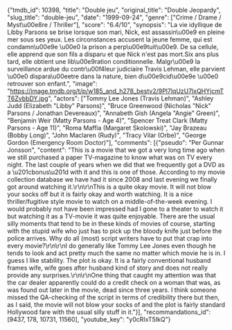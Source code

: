 {"tmdb_id": 10398, "title": "Double jeu", "original_title": "Double Jeopardy", "slug_title": "double-jeu", "date": "1999-09-24", "genre": ["Crime / Drame / Myst\u00e8re / Thriller"], "score": "6.4/10", "synopsis": "La vie idyllique de Libby Parsons se brise lorsque son mari, Nick, est assassin\u00e9 en pleine mer sous ses yeux. Les circonstances accusent la jeune femme, qui est condamn\u00e9e \u00e0 la prison a perp\u00e9tuit\u00e9. De sa cellule, elle apprend que son fils a disparu et que Nick n'est pas mort.Six ans plus tard, elle obtient une lib\u00e9ration conditionnelle. Malgr\u00e9 la surveillance ardue du contr\u00f4leur judiciaire Travis Lehman, elle parvient \u00e0 dispara\u00eetre dans la nature, bien d\u00e9cid\u00e9e \u00e0 retrouver son enfant.", "image": "https://image.tmdb.org/t/p/w185_and_h278_bestv2/9Pl7lqUzU7lxQHYjcmTT6ZvbbDY.jpg", "actors": ["Tommy Lee Jones (Travis Lehman)", "Ashley Judd (Elizabeth \"Libby\" Parsons)", "Bruce Greenwood (Nicholas \"Nick\" Parsons / Jonathan Devereaux)", "Annabeth Gish (Angela \"Angie\" Green)", "Benjamin Weir (Matty Parsons - Age 4)", "Spencer Treat Clark (Matty Parsons - Age 11)", "Roma Maffia (Margaret Skolowski)", "Jay Brazeau (Bobby Long)", "John Maclaren (Rudy)", "Tracy Vilar (Orbe)", "George Gordon (Emergency Room Doctor)"], "comments": [{"pseudo": "Per Gunnar Jonsson", "content": "This is a movie that we got a very long time ago when we still purchased a paper TV-magazine to know what was on TV every night. The last couple of years when we did that we frequently got a DVD as a \u201cbonus\u201d with it and this is one of those. According to my movie collection database we have had it since 2008 and last evening we finally got around watching it.\r\n\r\nThis is a quite okay movie. It will not blow your socks off but it is fairly okay and worth watching. It is a nice thriller/fugitive style movie to watch on a middle-of-the-week evening. I would probably not have been impressed had I gone to a theater to watch it but watching it as a TV-movie it was quite enjoyable. There are the usual silly moments that tend to be in these kinds of movies of course, starting with the stupid wife who just has to pick up the bloody knife just before the police arrives. Why do all (most) script writers have to put that crap into every movie?\r\n\r\nI do generally like Tommy Lee Jones even though he tends to look and act pretty much the same no matter which movie he is in. I guess I like stability. The plot is okay. It is a fairly conventional husband frames wife, wife goes after husband kind of story and does not really provide any surprises.\r\n\r\nOne thing that caught my attention was that the car dealer apparently could do a credit check on a woman that was, as was found out later in the movie, dead since three years. I think someone missed the QA-checking of the script in terms of credibility there but then, as I said, the movie will not blow your socks of and the plot is fairly standard Hollywood fare with the usual silly stuff in it."}], "recommandations_id": [9437, 178, 10731, 11560], "youtube_key": "y0cRIxT5IkQ"}